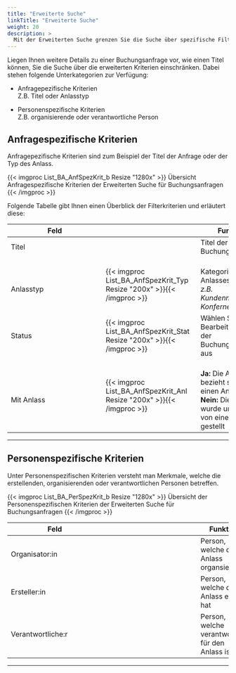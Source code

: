 ```yaml
---
title: "Erweiterte Suche"
linkTitle: "Erweiterte Suche"
weight: 20
description: >
  Mit der Erweiterten Suche grenzen Sie die Suche über spezifische Filter weiter ein.
---
```

Liegen Ihnen weitere Details zu einer Buchungsanfrage vor, wie einen Titel können, Sie die Suche über die erweiterten Kriterien einschränken. Dabei stehen folgende Unterkategorien zur Verfügung:

- Anfragepezifische Kriterien  
  Z.B. Titel oder Anlasstyp

- Personenspezifische Kriterien  
  Z.B. organisierende oder verantwortliche Person

## Anfragespezifische Kriterien

Anfragepezifische Kriterien sind zum Beispiel der Titel der Anfrage oder der Typ des Anlass.

{{< imgproc List_BA_AnfSpezKrit_b Resize "1280x" >}}
Übersicht Anfragespezifische Kriterien der Erweiterten Suche für Buchungsanfragen
{{< /imgproc >}}

Folgende Tabelle gibt Ihnen einen Überblick der Filterkriterien und erläutert diese:

 |<div style="width:200px">Feld</div>|<div style="width:200px"></div>|Funktion|
 |---|---|---|
 |Titel||Titel der Buchungsanfrage|
 |</br>Anlasstyp|{{< imgproc List_BA_AnfSpezKrit_Typ Resize "200x" >}}{{< /imgproc >}}|</br>Kategorie des Anlasses </br> _z.B. Kundenmeeting, Konfernez,..._|
 |Status|{{< imgproc List_BA_AnfSpezKrit_Stat Resize "200x" >}}{{< /imgproc >}}|Wählen Sie den Bearbeitungsstatus der Buchungsanfrage aus|
 |</br>Mit Anlass|{{< imgproc List_BA_AnfSpezKrit_Anl Resize "200x" >}}{{< /imgproc >}}|</br> **Ja:** Die Anfrage bezieht sich auf einen Anlass </br> **Nein:** Die Anfrage wurde unabhängig von einem Anlass gestellt|
---

## Personenspezifische Kriterien
Unter Personenspezifischen Kriterien versteht man Merkmale, welche die erstellenden, organisierenden oder verantwortlichen Personen betreffen.

{{< imgproc List_BA_PerSpezKrit_b Resize "1280x" >}}
Übersicht der Personenspezifischen Kriterien der Erweiterten Suche für Buchungsanfragen
{{< /imgproc >}}

|<div style="width:200px">Feld</div>|<div style="width:200px"></div>|Funktion|
|---|---|---|
|Organisator:in||Person, welche den Anlass organsiert|
|Ersteller:in||Person, welche den Anlass erstellt hat|
|Verantwortliche:r||Person, welche verantwortlich für den Anlass ist|
---



